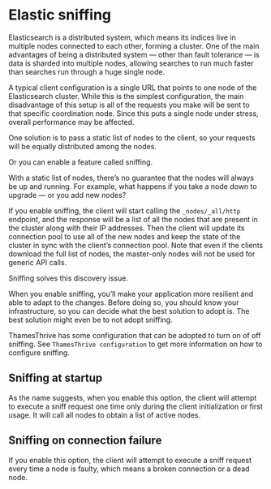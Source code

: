 # Elastic sniffing

Elasticsearch is a distributed system, which means its indices live in multiple nodes connected to each other, forming a
cluster. One of the main advantages of being a distributed system — other than fault tolerance — is data is sharded into
multiple nodes, allowing searches to run much faster than searches run through a huge single node.

A typical client configuration is a single URL that points to one node of the Elasticsearch cluster. While this is the
simplest configuration, the main disadvantage of this setup is all of the requests you make will be sent to that
specific coordination node. Since this puts a single node under stress, overall performance may be affected.

One solution is to pass a static list of nodes to the client, so your requests will be equally distributed among the
nodes.

Or you can enable a feature called sniffing.

With a static list of nodes, there’s no guarantee that the nodes will always be up and running. For example, what
happens if you take a node down to upgrade — or you add new nodes?

If you enable sniffing, the client will start calling the `_nodes/_all/http` endpoint, and the response will be a list
of all the nodes that are present in the cluster along with their IP addresses. Then the client will update its
connection pool to use all of the new nodes and keep the state of the cluster in sync with the client’s connection pool.
Note that even if the clients download the full list of nodes, the master-only nodes will not be used for generic API
calls.

Sniffing solves this discovery issue.

When you enable sniffing, you’ll make your application more resilient and able to adapt to the changes. Before doing so,
you should know your infrastructure, so you can decide what the best solution to adopt is. The best solution might even
be to not adopt sniffing.

ThamesThrive has some configuration that can be adopted to turn on of off sniffing. See `ThamesThrive configuration` to get more
information on how to configure sniffing.

## Sniffing at startup

As the name suggests, when you enable this option, the client will attempt to execute a sniff request one time only
during the client initialization or first usage. It will call all nodes to obtain a list of active nodes.

## Sniffing on connection failure

If you enable this option, the client will attempt to execute a sniff request every time a node is faulty, which means a
broken connection or a dead node. 
